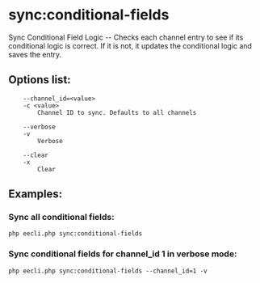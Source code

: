 # sync:conditional-fields

Sync Conditional Field Logic -- Checks each channel entry to see if its conditional logic is correct. If it is not, it updates the conditional logic and saves the entry.

## Options list:

```
    --channel_id=<value>
    -c <value>
        Channel ID to sync. Defaults to all channels

    --verbose
    -v
        Verbose

    --clear
    -x
        Clear
```

## Examples:

### Sync all conditional fields:

`php eecli.php sync:conditional-fields`

### Sync conditional fields for channel_id 1 in verbose mode:

`php eecli.php sync:conditional-fields --channel_id=1 -v`
